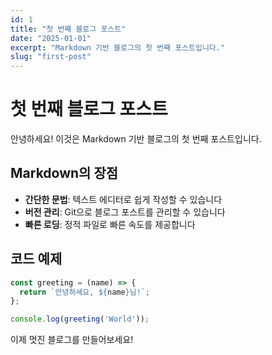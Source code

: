 ```yaml
---
id: 1
title: "첫 번째 블로그 포스트"
date: "2025-01-01"
excerpt: "Markdown 기반 블로그의 첫 번째 포스트입니다."
slug: "first-post"
---
```


# 첫 번째 블로그 포스트

안녕하세요! 이것은 Markdown 기반 블로그의 첫 번째 포스트입니다.

## Markdown의 장점

- **간단한 문법**: 텍스트 에디터로 쉽게 작성할 수 있습니다
- **버전 관리**: Git으로 블로그 포스트를 관리할 수 있습니다
- **빠른 로딩**: 정적 파일로 빠른 속도를 제공합니다

## 코드 예제

```javascript
const greeting = (name) => {
  return `안녕하세요, ${name}님!`;
};

console.log(greeting('World'));
```

이제 멋진 블로그를 만들어보세요!
